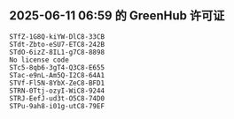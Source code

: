 ## 2025-06-11 06:59 的 GreenHub 许可证
```
STfZ-1G8Q-kiYW-DlC8-33CB
STdt-Zbto-eSU7-ETC8-242B
STdO-6izZ-8IL1-g7C8-8898
No license code
STc5-8qb6-3gT4-Q3C8-E655
STac-e9nL-Am5Q-I2C8-64A1
STVf-Fl5N-8YbX-ZeC8-BFD1
STRN-0Ttj-ozyI-WiC8-9244
STRJ-EefJ-ud3t-O5C8-74D0
STPu-9ah8-i01g-utC8-79EF
```
